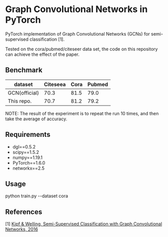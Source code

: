 # Graph Convolutional Networks in PyTorch

PyTorch implementation of Graph Convolutional Networks (GCNs) for semi-supervised classification [1].

Tested on the cora/pubmed/citeseer data set, the code on this repository can achieve the effect of the paper.

## Benchmark

| dataset       | Citeseea | Cora | Pubmed |
|---------------|----------|------|--------|
| GCN(official) | 70.3     | 81.5 | 79.0   |
| This repo.    | 70.7     | 81.2 | 79.2   |

NOTE: The result of the experiment is to repeat the run 10 times, and then take the average of accuracy.

## Requirements
* dgl==0.5.2 
* scipy==1.5.2 
* numpy==1.19.1 
* PyTorch==1.6.0 
* networkx==2.5

## Usage
python train.py --dataset cora

## References
[1] [Kipf & Welling, Semi-Supervised Classification with Graph Convolutional Networks, 2016](http://xxx.itp.ac.cn/pdf/1609.02907.pdf)
